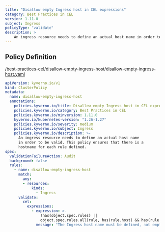 ```yaml
---
title: "Disallow empty Ingress host in CEL expressions"
category: Best Practices in CEL
version: 1.11.0
subject: Ingress
policyType: "validate"
description: >
    An ingress resource needs to define an actual host name in order to be valid. This policy ensures that there is a hostname for each rule defined.
---
```


## Policy Definition
<a href="https://github.com/kyverno/policies/raw/main//best-practices-cel/disallow-empty-ingress-host/disallow-empty-ingress-host.yaml" target="-blank">/best-practices-cel/disallow-empty-ingress-host/disallow-empty-ingress-host.yaml</a>

```yaml
apiVersion: kyverno.io/v1
kind: ClusterPolicy
metadata:
  name: disallow-empty-ingress-host
  annotations:
    policies.kyverno.io/title: Disallow empty Ingress host in CEL expressions
    policies.kyverno.io/category: Best Practices in CEL 
    policies.kyverno.io/minversion: 1.11.0
    kyverno.io/kubernetes-version: "1.26-1.27"
    policies.kyverno.io/severity: medium
    policies.kyverno.io/subject: Ingress
    policies.kyverno.io/description: >-
      An ingress resource needs to define an actual host name
      in order to be valid. This policy ensures that there is a
      hostname for each rule defined.
spec:
  validationFailureAction: Audit
  background: false
  rules:
    - name: disallow-empty-ingress-host
      match:
        any:
        - resources:
            kinds:
              - Ingress
      validate:
        cel:
          expressions:
            - expression: >-
                !has(object.spec.rules) || 
                object.spec.rules.all(rule, has(rule.host) && has(rule.http))
              message: "The Ingress host name must be defined, not empty."
        

```
